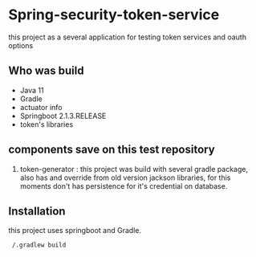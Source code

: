 # Spring-security-token-service
this project as a several application for testing token services and oauth options

## Who was build
* Java 11
* Gradle
* actuator info
* Springboot 2.1.3.RELEASE
* token's libraries


## components save on this test repository
1. token-generator : this project was build with several gradle package, also has and override from old version jackson libraries, for this moments don't has persistence for it's credential on database.



## Installation
this project uses springboot and Gradle.
```bash
 /.gradlew build
```
